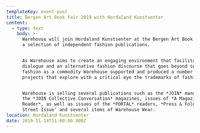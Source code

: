 ```yaml
---
templateKey: event-post
title: Bergen Art Book Fair 2019 with Hordaland Kunstsenter
content:
  - type: text
    body: >-
      Warehouse will join Hordaland Kunstsenter at the Bergen Art Book Fair with
      a selection of independent fashion publications.


      As Warehouse aims to create an engaging environment that facilitates
      dialogue and an alternative fashion discourse that goes beyond seeing
      fashion as a commodity Warehouse supported and produced a number of
      projects that explore with a critical eye the trademarks of fashion.


      Warehouse is selling several publications such as the *JOIN* manual and
      the *JOIN Collective Conversation* magazines, issues of *A Magazine
      Reader*, as well as issues of the *PORTAL* readers, *Press & Fold '*The
      Street Issue' and several items of Warehouse Wear.
location: Hordaland Kunstsenter
date: 2019-11-14T11:00:00.000Z
---
```

